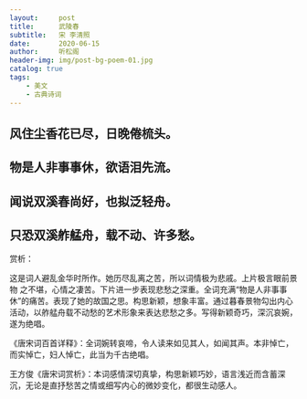 ```yaml
---
layout:     post
title:      武陵春
subtitle:   宋 李清照
date:       2020-06-15
author:     听松阁
header-img: img/post-bg-poem-01.jpg
catalog: true
tags:
    - 美文
    - 古典诗词
---
```



## 风住尘香花已尽，日晚倦梳头。
## 物是人非事事休，欲语泪先流。
## 闻说双溪春尚好，也拟泛轻舟。
## 只恐双溪舴艋舟，载不动、许多愁。

 

赏析：

 这是词人避乱金华时所作。她历尽乱离之苦，所以词情极为悲戚。上片极言眼前景物 之不堪，心情之凄苦。下片进一步表现悲愁之深重。全词充满“物是人非事事休”的痛苦。表现了她的故国之思。构思新颖，想象丰富。通过暮春景物勾出内心活动，以舴艋舟载不动愁的艺术形象来表达悲愁之多。写得新颖奇巧，深沉哀婉，遂为绝唱。

《唐宋词百首详释》：全词婉转哀啼，令人读来如见其人，如闻其声。本非悼亡，而实悼亡，妇人悼亡，此当为千古绝唱。

 王方俊《唐宋词赏析》：本词感情深切真挚，构思新颖巧妙，语言浅近而含蓄深沉，无论是直抒愁苦之情或细写内心的微妙变化，都很生动感人。
